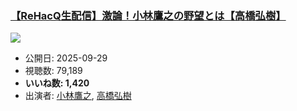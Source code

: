 ### [【ReHacQ生配信】激論！小林鷹之の野望とは【高橋弘樹】](https://www.youtube.com/watch?v=QQtALoxkt94)
[![](https://img.youtube.com/vi/QQtALoxkt94/sddefault.jpg)](https://www.youtube.com/watch?v=QQtALoxkt94)
-   公開日: 2025-09-29
-   視聴数: 79,189
-   **いいね数: 1,420**
-   出演者: [小林鷹之](/rehacq_fan/people/小林鷹之 "wikilink"), [高橋弘樹](/rehacq_fan/people/高橋弘樹 "wikilink")
